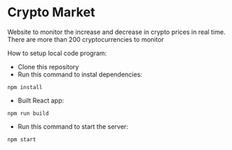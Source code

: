 # Crypto Market
Website to monitor the increase and decrease in crypto prices in real time. There are more than 200 cryptocurrencies to monitor

How to setup local code program:
- Clone this repository
- Run this command to instal dependencies:
```
npm install
```
- Built React app:
```
npm run build
```
- Run this command to start the server:
```
npm start
```